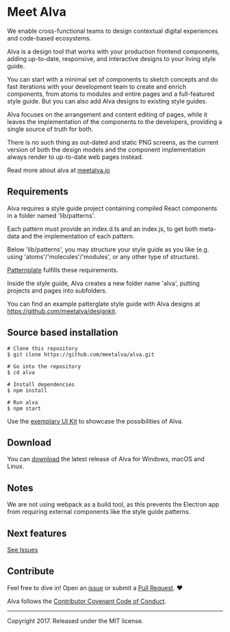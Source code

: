 # Meet Alva

We enable cross-functional teams to design contextual digital experiences and code-based ecosystems.

Alva is a design tool that works with your production frontend components, adding up-to-date,
responsive, and interactive designs to your living style guide.

You can start with a minimal set of components to sketch concepts and do fast
iterations with your development team to create and enrich components, from atoms to modules and
entire pages and a full-featured style guide. But you can also add Alva designs to existing style
guides.

Alva focuses on the arrangement and content editing of pages, while it leaves the implementation
of the components to the developers, providing a single source of truth for both.

There is no such thing as out-dated and static PNG screens, as the current version of both the
design models and the component implementation always render to up-to-date web pages instead.

Read more about alva at [meetalva.io](https://meetalva.io)

## Requirements

Alva requires a style guide project containing compiled React components in a folder named
'lib/patterns'.

Each pattern must provide an index.d.ts and an index.js, to get both meta-data and the
implementation of each pattern.

Below 'lib/patterns', you may structure your style guide as you like (e.g. using
'atoms'/'molecules'/'modules', or any other type of structure).

[Patternplate](https://github.com/sinnerschrader/patternplate) fulfills these requirements.

Inside the style guide, Alva creates a new folder name 'alva', putting projects and pages into
subfolders.

You can find an example patterglate style guide with Alva designs at
https://github.com/meetalva/designkit.

## Source based installation

```shell
# Clone this repository
$ git clone https://github.com/meetalva/alva.git

# Go into the repository
$ cd alva

# Install dependencies
$ npm install

# Run alva
$ npm start
```
Use the [exemplary UI Kit](https://github.com/meetalva/designkit) to showcase the possibilities of Alva.

## Download

You can [download](https://github.com/meetalva/alva/releases/) the latest release of Alva for Windows, macOS and Linux.

## Notes

We are not using webpack as a build tool, as this prevents the Electron app from requiring external
components like the style guide patterns.

## Next features

[See Issues](https://github.com/meetalva/alva/issues?q=is%3Aopen+is%3Aissue)

## Contribute

Feel free to dive in! Open an [issue](https://github.com/meetalva/alva/issues/new) or submit a
[Pull Request](https://github.com/meetalva/alva/compare). ❤️

Alva follows the [Contributor Covenant Code of Conduct](CODE_OF_CONDUCT.md).

---

Copyright 2017. Released under the MIT license.
